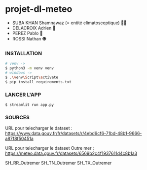 # projet-dl-meteo

- SUBA KHAN Shamnawaz (= entité climatosceptique) 🤙🏿
- DELACROIX Adrien 💪
- PEREZ Pablo 🥉
- ROSSI Nathan 👽

### INSTALLATION

```bash
# venv -> 
$ python3 -m venv venv
# windows ->  
$ .\venv\Script\activate
$ pip install requirements.txt
```

### LANCER L'APP

```bash
$ streamlit run app.py
```

### SOURCES

URL pour telecharger le dataset : https://www.data.gouv.fr/fr/datasets/r/4ebd6cf6-71bd-48b1-9666-a87f8f50451a

URL pour telecharger le dataset Outre mer : https://meteo.data.gouv.fr/datasets/6569b2c4f1937611d4c8b1a3

SH_RR_Outremer
SH_TN_Outremer
SH_TX_Outremer
